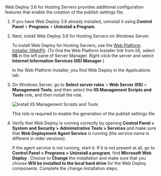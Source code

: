 Web Deploy 3.6 for Hosting Servers provides additional configuration features that enable the creation of the publish settings file.

1. If you have Web Deploy 3.6 already installed, uninstall it using **Control Panel** > **Programs** > **Uninstall a Program**.

2. Next, install Web Deploy 3.6 for Hosting Servers on Windows Server.

    To install Web Deploy for Hosting Servers, use the [Web Platform Installer (WebPI)](https://www.microsoft.com/web/downloads/platform.aspx). (To find the Web Platform Installer link from IIS, select **IIS** in the left pane of Server Manager. Right-click the server and select **Internet Information Services (IIS) Manager**.)

    In the Web Platform Installer, you find Web Deploy in the Applications tab.

3. On Windows Server, go to **Select server roles** > **Web Server (IIS)** > **Management Tools**, and then select the **IIS Management Scripts and Tools** role, and then install the role.

    ![Install IIS Management Scripts and Tools](../deployment/media/tutorial-iis-management-scripts-and-tools.png)

    This role is required to enable the generation of the publish settings file.

4. Verify that Web Deploy is running correctly by opening  **Control Panel > System and Security > Administrative Tools > Services** and make sure that **Web Deployment Agent Service** is running (the service name is different in older versions).

    If the agent service is not running, start it. If it is not present at all, go to **Control Panel > Programs > Uninstall a program**, find **Microsoft Web Deploy <version>**. Choose to **Change** the installation and make sure that you choose  **Will be installed to the local hard drive** for the Web Deploy components. Complete the change installation steps.